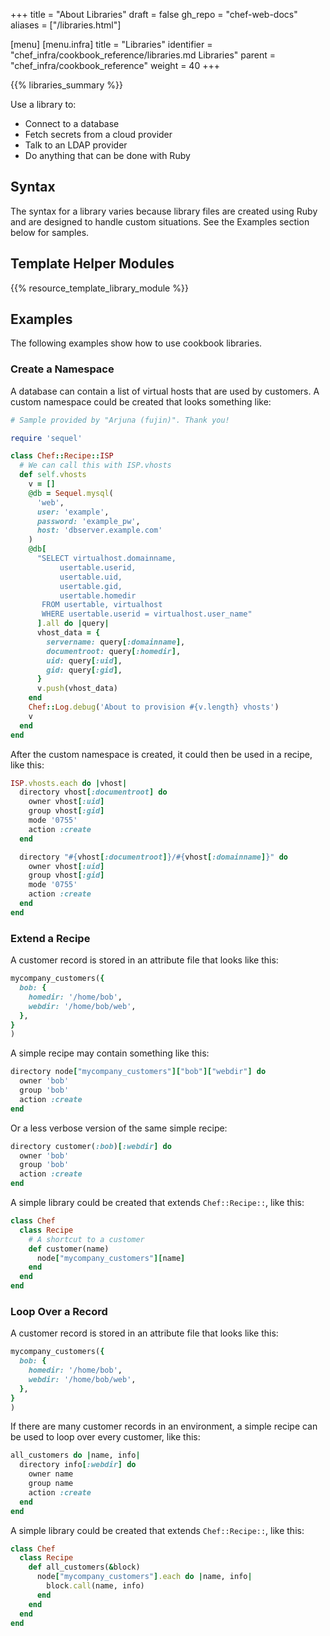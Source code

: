 +++
title = "About Libraries"
draft = false
gh_repo = "chef-web-docs"
aliases = ["/libraries.html"]

[menu]
  [menu.infra]
    title = "Libraries"
    identifier = "chef_infra/cookbook_reference/libraries.md Libraries"
    parent = "chef_infra/cookbook_reference"
    weight = 40
+++

{{% libraries_summary %}}

Use a library to:

- Connect to a database
- Fetch secrets from a cloud provider
- Talk to an LDAP provider
- Do anything that can be done with Ruby

## Syntax

The syntax for a library varies because library files are created using
Ruby and are designed to handle custom situations. See the Examples
section below for samples.

## Template Helper Modules

{{% resource_template_library_module %}}

## Examples

The following examples show how to use cookbook libraries.

### Create a Namespace

A database can contain a list of virtual hosts that are used by
customers. A custom namespace could be created that looks something
like:

```ruby
# Sample provided by "Arjuna (fujin)". Thank you!

require 'sequel'

class Chef::Recipe::ISP
  # We can call this with ISP.vhosts
  def self.vhosts
    v = []
    @db = Sequel.mysql(
      'web',
      user: 'example',
      password: 'example_pw',
      host: 'dbserver.example.com'
    )
    @db[
      "SELECT virtualhost.domainname,
           usertable.userid,
           usertable.uid,
           usertable.gid,
           usertable.homedir
       FROM usertable, virtualhost
       WHERE usertable.userid = virtualhost.user_name"
      ].all do |query|
      vhost_data = {
        servername: query[:domainname],
        documentroot: query[:homedir],
        uid: query[:uid],
        gid: query[:gid],
      }
      v.push(vhost_data)
    end
    Chef::Log.debug('About to provision #{v.length} vhosts')
    v
  end
end
```

After the custom namespace is created, it could then be used in a
recipe, like this:

```ruby
ISP.vhosts.each do |vhost|
  directory vhost[:documentroot] do
    owner vhost[:uid]
    group vhost[:gid]
    mode '0755'
    action :create
  end

  directory "#{vhost[:documentroot]}/#{vhost[:domainname]}" do
    owner vhost[:uid]
    group vhost[:gid]
    mode '0755'
    action :create
  end
end
```

### Extend a Recipe

A customer record is stored in an attribute file that looks like this:

```ruby
mycompany_customers({
  bob: {
    homedir: '/home/bob',
    webdir: '/home/bob/web',
  },
}
)
```

A simple recipe may contain something like this:

```ruby
directory node["mycompany_customers"]["bob"]["webdir"] do
  owner 'bob'
  group 'bob'
  action :create
end
```

Or a less verbose version of the same simple recipe:

```ruby
directory customer(:bob)[:webdir] do
  owner 'bob'
  group 'bob'
  action :create
end
```

A simple library could be created that extends `Chef::Recipe::`, like
this:

```ruby
class Chef
  class Recipe
    # A shortcut to a customer
    def customer(name)
      node["mycompany_customers"][name]
    end
  end
end
```

### Loop Over a Record

A customer record is stored in an attribute file that looks like this:

```ruby
mycompany_customers({
  bob: {
    homedir: '/home/bob',
    webdir: '/home/bob/web',
  },
}
)
```

If there are many customer records in an environment, a simple recipe
can be used to loop over every customer, like this:

```ruby
all_customers do |name, info|
  directory info[:webdir] do
    owner name
    group name
    action :create
  end
end
```

A simple library could be created that extends `Chef::Recipe::`, like
this:

```ruby
class Chef
  class Recipe
    def all_customers(&block)
      node["mycompany_customers"].each do |name, info|
        block.call(name, info)
      end
    end
  end
end
```

